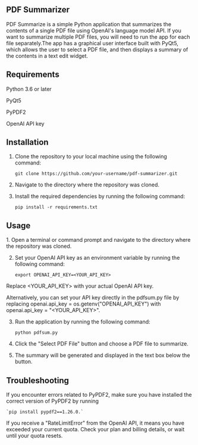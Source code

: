 <h2>PDF Summarizer</h2> 

PDF Summarize is a simple Python application that summarizes the contents of a single PDF file using OpenAI's language model API. If you want to summarize multiple PDF files, you will need to run the app for each file separately.The app has a graphical user interface built with PyQt5, which allows the user to select a PDF file, and then displays a summary of the contents in a text edit widget. 

<h2>Requirements</h2>

Python 3.6 or later 

PyQt5

PyPDF2

OpenAI API key


<h2>Installation</h2>

1. Clone the repository to your local machine using the following command:

     `git clone https://github.com/your-username/pdf-summarizer.git`

2. Navigate to the directory where the repository was cloned.

3. Install the required dependencies by running the following command:

     `pip install -r requirements.txt`

<h2>Usage</h2>
1. Open a terminal or command prompt and navigate to the directory where the repository was cloned.

2. Set your OpenAI API key as an environment variable by running the following command:

      `export OPENAI_API_KEY=<YOUR_API_KEY>`

Replace <YOUR_API_KEY> with your actual OpenAI API key.

Alternatively, you can set your API key directly in the pdfsum.py file by replacing     openai.api_key = os.getenv("OPENAI_API_KEY") with openai.api_key = "<YOUR_API_KEY>".

3. Run the application by running the following command:

      `python pdfsum.py`
    
4. Click the "Select PDF File" button and choose a PDF file to summarize.

5. The summary will be generated and displayed in the text box below the button.

<h2>Troubleshooting</h2>

If you encounter errors related to PyPDF2, make sure you have installed the correct version of PyPDF2 by running 

    `pip install pypdf2==1.26.0.`
    

If you receive a "RateLimitError" from the OpenAI API, it means you have exceeded your current quota. Check your plan and billing details, or wait until your quota resets.
